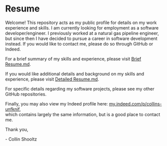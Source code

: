 # Resume
Welcome! This repository acts as my public profile for details on my work experience and skills. I am currently looking for employment as a software developer/engineer. I previously worked at a natural gas pipeline engineer, but since then I have decided to pursue a career in software development instead. If you would like to contact me, please do so through GitHub or Indeed.

For a brief summary of my skills and experience, please visit [Brief Resume.md](Brief%20Resume.md).

If you would like additional details and background on my skills and experience, please visit [Detailed Resume.md](Detailed%20Resume.md).

For specific details regarding my software projects, please see my other GitHub repositories.

Finally, you may also view my Indeed profile here: [my.indeed.com/p/collins-unfknif](https://my.indeed.com/p/collins-unfknif),  
which contains largely the same information, but is a good place to contact me.

Thank you,

\- Collin Shooltz
